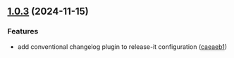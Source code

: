 

## [1.0.3](https://git.mylaby.com/hexxspark/readtrail/compare/1.0.2...1.0.3) (2024-11-15)


### Features

* add conventional changelog plugin to release-it configuration ([caeaeb1](https://git.mylaby.com/hexxspark/readtrail/commits/caeaeb1dc19fd8ad9f3823dc7624e8003416f257))

